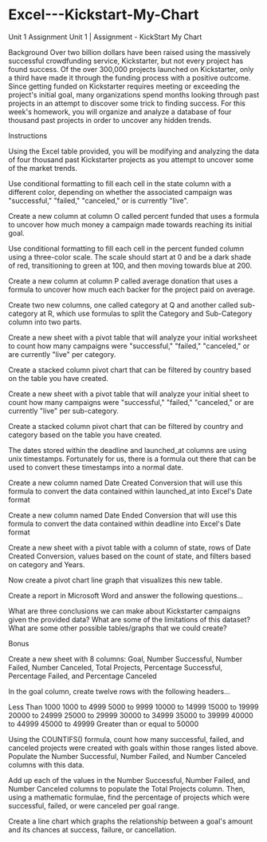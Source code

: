 # Excel---Kickstart-My-Chart
Unit 1 Assignment 
Unit 1 | Assignment - KickStart My Chart

Background
Over two billion dollars have been raised using the massively successful crowdfunding service, Kickstarter, but not every project has found success. Of the over 300,000 projects launched on Kickstarter, only a third have made it through the funding process with a positive outcome.
Since getting funded on Kickstarter requires meeting or exceeding the project's initial goal, many organizations spend months looking through past projects in an attempt to discover some trick to finding success. For this week's homework, you will organize and analyze a database of four thousand past projects in order to uncover any hidden trends.

Instructions



Using the Excel table provided, you will be modifying and analyzing the data of four thousand past Kickstarter projects as you attempt to uncover some of the market trends.


Use conditional formatting to fill each cell in the state column with a different color, depending on whether the associated campaign was "successful," "failed," "canceled," or is currently "live".


Create a new column at column O called percent funded that uses a formula to uncover how much money a campaign made towards reaching its initial goal.

Use conditional formatting to fill each cell in the percent funded column using a three-color scale. The scale should start at 0 and be a dark shade of red, transitioning to green at 100, and then moving towards blue at 200.



Create a new column at column P called average donation that uses a formula to uncover how much each backer for the project paid on average.


Create two new columns, one called category at Q and another called sub-category at R, which use formulas to split the Category and Sub-Category column into two parts.



Create a new sheet with a pivot table that will analyze your initial worksheet to count how many campaigns were "successful," "failed," "canceled," or are currently "live" per category.

Create a stacked column pivot chart that can be filtered by country based on the table you have created.






Create a new sheet with a pivot table that will analyze your initial sheet to count how many campaigns were "successful," "failed," "canceled," or are currently "live" per sub-category.

Create a stacked column pivot chart that can be filtered by country and category based on the table you have created.





The dates stored within the deadline and launched_at columns are using unix timestamps. Fortunately for us, there is a formula out there that can be used to convert these timestamps into a normal date.


Create a new column named Date Created Conversion that will use this formula to convert the data contained within launched_at into Excel's Date format


Create a new column named Date Ended Conversion that will use this formula to convert the data contained within deadline into Excel's Date format





Create a new sheet with a pivot table with a column of state, rows of Date Created Conversion, values based on the count of state, and filters based on category and Years.


Now create a pivot chart line graph that visualizes this new table.




Create a report in Microsoft Word and answer the following questions...



What are three conclusions we can make about Kickstarter campaigns given the provided data?
What are some of the limitations of this dataset?
What are some other possible tables/graphs that we could create?


Bonus


Create a new sheet with 8 columns: Goal, Number Successful, Number Failed, Number Canceled, Total Projects, Percentage Successful, Percentage Failed, and Percentage Canceled


In the goal column, create twelve rows with the following headers...

Less Than 1000
1000 to 4999
5000 to 9999
10000 to 14999
15000 to 19999
20000 to 24999
25000 to 29999
30000 to 34999
35000 to 39999
40000 to 44999
45000 to 49999
Greater than or equal to 50000




Using the COUNTIFS() formula, count how many successful, failed, and canceled projects were created with goals within those ranges listed above. Populate the Number Successful, Number Failed, and Number Canceled columns with this data.


Add up each of the values in the Number Successful, Number Failed, and Number Canceled columns to populate the Total Projects column. Then, using a mathematic formulae, find the percentage of projects which were successful, failed, or were canceled per goal range.


Create a line chart which graphs the relationship between a goal's amount and its chances at success, failure, or cancellation.
